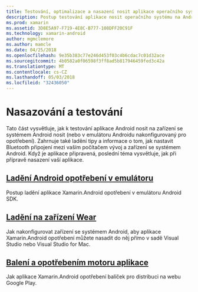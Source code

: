 ```yaml
---
title: Testování, optimalizace a nasazení nosit aplikace operačního systému
description: Postup testování aplikace nosit operačního systému na Android zařízení (nebo emulátoru) a jeho přípravu pro nasazení.
ms.prod: xamarin
ms.assetid: 3D8E5A97-F719-4E8C-B777-108DFF20C91F
ms.technology: xamarin-android
author: mgmclemore
ms.author: mamcle
ms.date: 04/25/2018
ms.openlocfilehash: 9e35b383c77e246d453f03c4b6cdac7c01d32ace
ms.sourcegitcommit: 4b0582a0f06598f3ff8ad5b817946459fed3c42a
ms.translationtype: MT
ms.contentlocale: cs-CZ
ms.lasthandoff: 05/03/2018
ms.locfileid: "32436050"
---
```

# <a name="deployment-and-testing"></a>Nasazování a testování

Tato část vysvětluje, jak k testování aplikace Android nosit na zařízení se systémem Android nosit (nebo v emulátoru Androidu nakonfigurovaný pro opotřebení). Zahrnuje také ladění tipy a informace o tom, jak nastavit Bluetooth připojení mezi vaším počítačem vývoj a zařízení se systémem Android.
Když je aplikace připravená, poslední téma vysvětluje, jak při přípravě nasazení vaší aplikace.

## <a name="debug-android-wear-on-an-emulatorandroidweardeploy-testdebug-on-emulatormd"></a>[Ladění Android opotřebení v emulátoru](~/android/wear/deploy-test/debug-on-emulator.md)

Postup ladění aplikace Xamarin.Android opotřebení v emulátoru Android SDK.

## <a name="debug-on-a-wear-deviceandroidweardeploy-testdebug-on-devicemd"></a>[Ladění na zařízení Wear](~/android/wear/deploy-test/debug-on-device.md)

Jak nakonfigurovat zařízení se systémem Android, aby aplikace Xamarin.Android opotřebení můžete nasadit do něj přímo v sadě Visual Studio nebo Visual Studio for Mac.

##  <a name="packaging-wear-appsandroidweardeploy-testpackagingmd"></a>[Balení a opotřebením motoru aplikace](~/android/wear/deploy-test/packaging.md)

Jak aplikace Xamarin.Android opotřebení balíček pro distribuci na webu Google Play.

